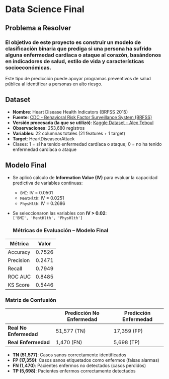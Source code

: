 # **Data Science Final**

## **Problema a Resolver**
### El objetivo de este proyecto es construir un modelo de **clasificación binaria** que prediga si una persona ha sufrido alguna **enfermedad cardíaca o ataque al corazón**, basándonos en indicadores de salud, estilo de vida y características socioeconómicas.  
Este tipo de predicción puede apoyar programas preventivos de salud pública al identificar a personas en alto riesgo.

## **Dataset**

- **Nombre**: Heart Disease Health Indicators (BRFSS 2015)
- **Fuente**: [CDC - Behavioral Risk Factor Surveillance System (BRFSS)](https://www.cdc.gov/brfss/)
- **Versión procesada (la que se utilizó)**: [Kaggle Dataset - Alex Teboul](https://www.kaggle.com/datasets/alexteboul/heart-disease-health-indicators-dataset)
- **Observaciones**: 253,680 registros
- **Variables**: 22 columnas totales (21 features + 1 target)
- **Target**: HeartDiseaseorAttack
- Clases: 1 = sí ha tenido enfermedad cardíaca o ataque; 0 = no ha tenido enfermedad cardíaca o ataque

## **Modelo Final**

- Se aplicó cálculo de **Information Value (IV)** para evaluar la capacidad predictiva de variables continuas:
  - `BMI`: IV = 0.0501  
  - `MentHlth`: IV = 0.0251  
  - `PhysHlth`: IV = 0.2686  
- Se seleccionaron las variables con **IV > 0.02**:  
  `['BMI', 'MentHlth', 'PhysHlth']`

  ###  Métricas de Evaluación – Modelo Final 

| Métrica     | Valor       |
|-------------|-------------|
| Accuracy    | 0.7526      |
| Precision   | 0.2471      |
| Recall      | 0.7949      |
| ROC AUC     | 0.8485      |
| KS Score    | 0.5446      |

### Matriz de Confusión

|                        | Predicción No Enfermedad | Predicción Enfermedad |
|------------------------|--------------------------|------------------------|
| **Real No Enfermedad** | 51,577 (TN)              | 17,359 (FP)            |
| **Real Enfermedad**    | 1,470 (FN)               | 5,698 (TP)             |

- **TN (51,577)**: Casos sanos correctamente identificados  
- **FP (17,359)**: Casos sanos etiquetados como enfermos (falsas alarmas)  
- **FN (1,470)**: Pacientes enfermos no detectados (casos perdidos)  
- **TP (5,698)**: Pacientes enfermos correctamente detectados  

